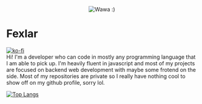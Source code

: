 <p align="center">
  <img src="https://user-images.githubusercontent.com/63706991/170357972-f16deaaf-cb18-42cd-8732-30a6d62c23f2.png" alt="Wawa :)"/>
</p>

# Fexlar
[![ko-fi](https://ko-fi.com/img/githubbutton_sm.svg)](https://ko-fi.com/P5P8CWJ31)
<br />
Hi! I'm a developer who can code in mostly any programming language that I am able to pick up.
I'm heavily fluent in javascript and most of my projects are focused on backend web development with maybe some frotend on the side.
Most of my repositories are private so I really have nothing cool to show off on my github profile, sorry lol.

[![Top Langs](https://github-readme-stats.vercel.app/api/top-langs/?username=fexlars&layout=compact)](https://github.com/anuraghazra/github-readme-stats)
